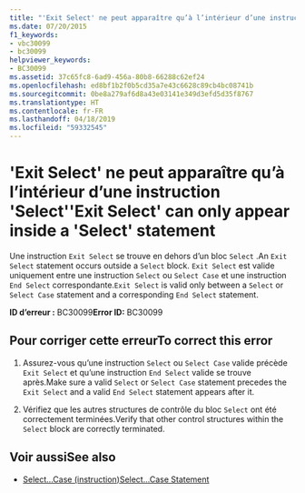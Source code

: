 ```yaml
---
title: "'Exit Select' ne peut apparaître qu’à l’intérieur d’une instruction 'Select'"
ms.date: 07/20/2015
f1_keywords:
- vbc30099
- bc30099
helpviewer_keywords:
- BC30099
ms.assetid: 37c65fc8-6ad9-456a-80b8-66288c62ef24
ms.openlocfilehash: ed8bf1b2f0b5cd35a7e43c6628c89cb4bc08741b
ms.sourcegitcommit: 0be8a279af6d8a43e03141e349d3efd5d35f8767
ms.translationtype: HT
ms.contentlocale: fr-FR
ms.lasthandoff: 04/18/2019
ms.locfileid: "59332545"
---
```

# <a name="exit-select-can-only-appear-inside-a-select-statement"></a><span data-ttu-id="76e52-102">'Exit Select' ne peut apparaître qu’à l’intérieur d’une instruction 'Select'</span><span class="sxs-lookup"><span data-stu-id="76e52-102">'Exit Select' can only appear inside a 'Select' statement</span></span>
<span data-ttu-id="76e52-103">Une instruction `Exit Select` se trouve en dehors d’un bloc `Select` .</span><span class="sxs-lookup"><span data-stu-id="76e52-103">An `Exit Select` statement occurs outside a `Select` block.</span></span> <span data-ttu-id="76e52-104">`Exit Select` est valide uniquement entre une instruction `Select` ou `Select Case` et une instruction `End Select` correspondante.</span><span class="sxs-lookup"><span data-stu-id="76e52-104">`Exit Select` is valid only between a `Select` or `Select Case` statement and a corresponding `End Select` statement.</span></span>  
  
 <span data-ttu-id="76e52-105">**ID d’erreur :** BC30099</span><span class="sxs-lookup"><span data-stu-id="76e52-105">**Error ID:** BC30099</span></span>  
  
## <a name="to-correct-this-error"></a><span data-ttu-id="76e52-106">Pour corriger cette erreur</span><span class="sxs-lookup"><span data-stu-id="76e52-106">To correct this error</span></span>  
  
1. <span data-ttu-id="76e52-107">Assurez-vous qu’une instruction `Select` ou `Select Case` valide précède `Exit Select` et qu’une instruction `End Select` valide se trouve après.</span><span class="sxs-lookup"><span data-stu-id="76e52-107">Make sure a valid `Select` or `Select Case` statement precedes the `Exit Select` and a valid `End Select` statement appears after it.</span></span>  
  
2. <span data-ttu-id="76e52-108">Vérifiez que les autres structures de contrôle du bloc `Select` ont été correctement terminées.</span><span class="sxs-lookup"><span data-stu-id="76e52-108">Verify that other control structures within the `Select` block are correctly terminated.</span></span>  
  
## <a name="see-also"></a><span data-ttu-id="76e52-109">Voir aussi</span><span class="sxs-lookup"><span data-stu-id="76e52-109">See also</span></span>

- [<span data-ttu-id="76e52-110">Select...Case (instruction)</span><span class="sxs-lookup"><span data-stu-id="76e52-110">Select...Case Statement</span></span>](../../visual-basic/language-reference/statements/select-case-statement.md)
